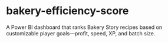 # bakery-efficiency-score
A Power BI dashboard that ranks Bakery Story recipes based on customizable player goals—profit, speed, XP, and batch size.
